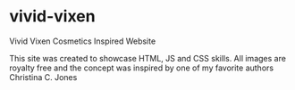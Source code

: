 # vivid-vixen
Vivid Vixen Cosmetics Inspired Website

This site was created to showcase HTML, JS and CSS skills. All images are royalty free and the concept was inspired by one of my favorite authors Christina C. Jones
